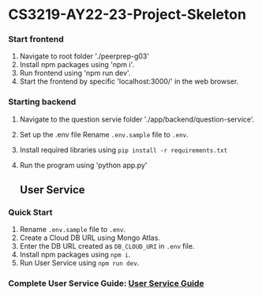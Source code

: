 # CS3219-AY22-23-Project-Skeleton


### Start frontend
1. Navigate to root folder './peerprep-g03'
2. Install npm packages using 'npm i'.
3. Run frontend using 'npm run dev'.
4. Start the frontend by specific 'localhost:3000/' in the web browser.


### Starting backend
1. Navigate to the question servie folder './app/backend/question-service'.
2. Set up the .env file Rename `.env.sample` file to `.env`.
3. Install required libraries using `pip install -r requirements.txt`
4.  Run the program using 'python app.py'


    ## User Service

### Quick Start
1. Rename `.env.sample` file to `.env`.
2. Create a Cloud DB URL using Mongo Atlas.
3. Enter the DB URL created as `DB_CLOUD_URI` in `.env` file.
4. Install npm packages using `npm i`.
5. Run User Service using `npm run dev`.

### Complete User Service Guide: [User Service Guide](./user-service/README.md)
